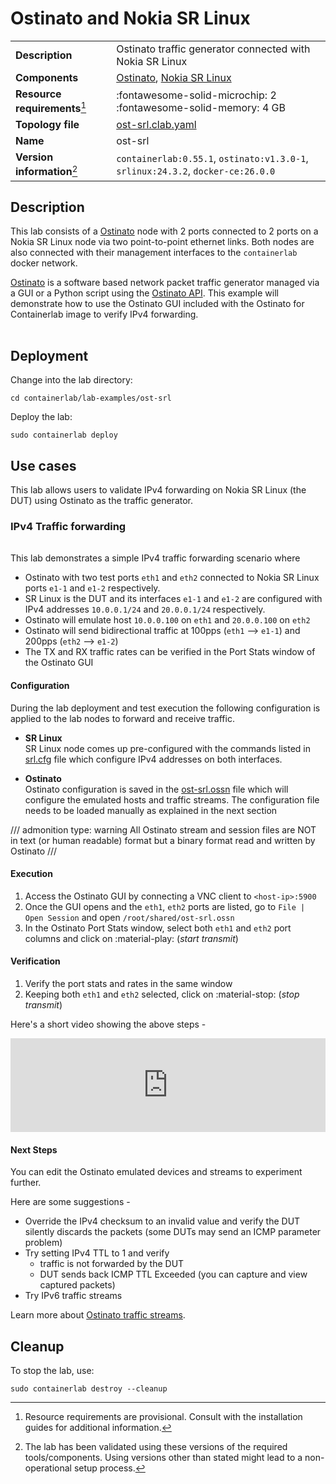 # Ostinato and Nokia SR Linux

|                               |                                                                                    |
| ----------------------------- | ---------------------------------------------------------------------------------- |
| **Description**               | Ostinato traffic generator connected with Nokia SR Linux                           |
| **Components**                | [Ostinato][ostinato], [Nokia SR Linux][srl]                                        |
| **Resource requirements**[^1] | :fontawesome-solid-microchip: 2 <br/>:fontawesome-solid-memory: 4 GB               |
| **Topology file**             | [ost-srl.clab.yaml][topofile]                                                      |
| **Name**                      | ost-srl                                                                            |
| **Version information**[^2]   | `containerlab:0.55.1`, `ostinato:v1.3.0-1`, `srlinux:24.3.2`, `docker-ce:26.0.0` |

## Description

This lab consists of a [Ostinato](../manual/kinds/ostinato.md) node with 2 ports connected to 2 ports on a Nokia SR Linux node via two point-to-point ethernet links. Both nodes are also connected with their management interfaces to the `containerlab` docker network.

[Ostinato][ostinato] is a software based network packet traffic generator managed via a GUI or a Python script using the [Ostinato API][ostinato-api]. This example will demonstrate how to use the Ostinato GUI included with the Ostinato for Containerlab image to verify IPv4 forwarding.

<div class='mxgraph' style='max-width:100%;border:1px solid transparent;margin:0 auto; display:block;' data-mxgraph='{"page":0,"zoom":2,"highlight":"#0000ff","nav":true,"resize":true,"edit":"_blank","url":"https://raw.githubusercontent.com/srl-labs/containerlab/diagrams/ost-srl-clab.drawio"}'></div>

## Deployment

Change into the lab directory:

```Shell
cd containerlab/lab-examples/ost-srl
```

Deploy the lab:

```Shell
sudo containerlab deploy
```

## Use cases

This lab allows users to validate IPv4 forwarding on Nokia SR Linux (the DUT) using Ostinato as the traffic generator.

### IPv4 Traffic forwarding

<div class='mxgraph' style='max-width:100%;border:1px solid transparent;margin:0 auto; display:block;' data-mxgraph='{"page":1,"zoom":1.5,"highlight":"#0000ff","nav":true,"resize":true,"edit":"_blank","url":"https://raw.githubusercontent.com/srl-labs/containerlab/diagrams/ost-srl-clab.drawio"}'></div>

This lab demonstrates a simple IPv4 traffic forwarding scenario where

- Ostinato with two test ports `eth1` and `eth2` connected to Nokia SR Linux ports `e1-1` and `e1-2` respectively.
- SR Linux is the DUT and its interfaces `e1-1` and `e1-2` are configured with IPv4 addresses `10.0.0.1/24` and `20.0.0.1/24` respectively.
- Ostinato will emulate host `10.0.0.100` on `eth1` and `20.0.0.100` on `eth2`
- Ostinato will send bidirectional traffic at 100pps (`eth1` --> `e1-1`) and 200pps (`eth2` --> `e1-2`)
- The TX and RX traffic rates can be verified in the Port Stats window of the Ostinato GUI

#### Configuration

During the lab deployment and test execution the following configuration is applied to the lab nodes to forward and receive traffic.

- **SR Linux**  
    SR Linux node comes up pre-configured with the commands listed in [srl.cfg][srlcfg] file which configure IPv4 addresses on both interfaces.

- **Ostinato**  
    Ostinato configuration is saved in the [ost-srl.ossn][ostcfg] file which will configure the emulated hosts and traffic streams. The configuration file needs to be loaded manually as explained in the next section

/// admonition
    type: warning
All Ostinato stream and session files are NOT in text (or human readable) format but a binary format read and written by Ostinato
///

#### Execution

1. Access the Ostinato GUI by connecting a VNC client to `<host-ip>:5900`
1. Once the GUI opens and the `eth1`, `eth2` ports are listed, go to `File | Open Session` and open `/root/shared/ost-srl.ossn`
1. In the Ostinato Port Stats window, select both `eth1` and `eth2` port columns and click on :material-play: (_start transmit_)

#### Verification

1. Verify the port stats and rates in the same window
1. Keeping both `eth1` and `eth2` selected, click on :material-stop: (_stop transmit_)

Here's a short video showing the above steps -

<div class="iframe-container">
<iframe width="100%" src="https://www.youtube.com/embed/KHUTuL7fc2I" frameborder="0" allow="accelerometer; autoplay; clipboard-write; encrypted-media; gyroscope; picture-in-picture" allowfullscreen></iframe>
</div>

#### Next Steps

You can edit the Ostinato emulated devices and streams to experiment further.

Here are some suggestions -

- Override the IPv4 checksum to an invalid value and verify the DUT silently discards the packets (some DUTs may send an ICMP parameter problem)
- Try setting IPv4 TTL to 1 and verify
    - traffic is not forwarded by the DUT
    - DUT sends back ICMP TTL Exceeded (you can capture and view captured packets)
- Try IPv6 traffic streams

Learn more about [Ostinato traffic streams][ostinato-streams].

## Cleanup

To stop the lab, use:

```Shell
sudo containerlab destroy --cleanup
```

[ostinato]: https://ostinato.org/
[ostinato-api]: https://apiguide.ostinato.org/tutorial/
[ostinato-streams]: https://userguide.ostinato.org/stream-config/
[srl]: https://www.nokia.com/networks/products/service-router-linux-NOS/
[topofile]: https://github.com/srl-labs/containerlab/blob/main/lab-examples/ost-srl/ost-srl.clab.yml
[srlcfg]: https://github.com/srl-labs/containerlab/blob/main/lab-examples/ost-srl/srl.cfg
[ostcfg]: https://github.com/srl-labs/containerlab/blob/main/lab-examples/ost-srl/ost-srl.ossn

[^1]: Resource requirements are provisional. Consult with the installation guides for additional information.
[^2]: The lab has been validated using these versions of the required tools/components. Using versions other than stated might lead to a non-operational setup process.

<script type="text/javascript" src="https://viewer.diagrams.net/js/viewer-static.min.js" async></script>
